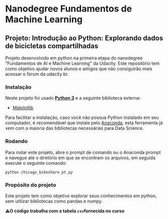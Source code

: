 # Nanodegree Fundamentos de Machine Learning
## Projeto: Introdução ao Python: Explorando dados de bicicletas compartilhadas
Projeto desenvolvido em python na primeira etapa do nanodegree "Fundamentos de AI e Machine Learning" da Udacity.
Este repositório tem como objetivo ajudar novos alunos e amigos que não consiguirão mais acessar o fórum da udacity br.

### Instalação
Neste projeto foi usado [**Python 3**](https://www.python.org/) e a seguinte biblioteca externa:
* [Matplotlib](https://matplotlib.org/)

Para facilitar a instalação, caso você não possua Python instalado em seu computador, é recomendável que instale pelo [Anaconda](https://www.anaconda.com/), esta ferramenta já vem com a maioria das bibliotecas necessárias para Data Science.

### Rodando
Para rodar este projeto, abre o prompt de comando ou o Anaconda prompt e navegue até o diretório em que se encontram os arquivos, em seguida execute o seguinte comando:

`python chicago_bikeshare_pt.py`

### Propósito do projeto
Este projeto tem como objetivo explorar seus conhecimentos em python, sem utilizar bibliotecas como pandas e numpy.

  ⚠**O código trabalha com a tabela `csv`fornecida no curso**
